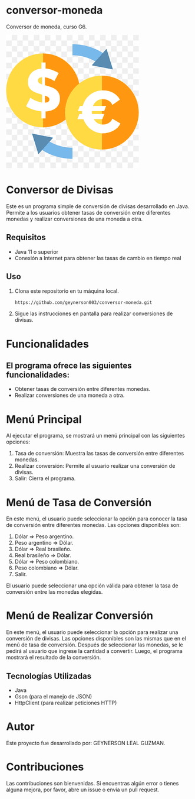 # conversor-moneda
Conversor de moneda, curso G6.

![conversormoneda.png](src%2Fsrc%2Fprincipal%2Fconversormoneda.png)

# Conversor de Divisas

Este es un programa simple de conversión de divisas desarrollado en Java. Permite a los usuarios obtener tasas de conversión entre diferentes monedas y realizar conversiones de una moneda a otra.

## Requisitos

- Java 11 o superior
- Conexión a Internet para obtener las tasas de cambio en tiempo real

## Uso

1. Clona este repositorio en tu máquina local.

   ```bash
   https://github.com/geynerson003/conversor-moneda.git
   
2. Sigue las instrucciones en pantalla para realizar conversiones de divisas.

# Funcionalidades
## El programa ofrece las siguientes funcionalidades:

- Obtener tasas de conversión entre diferentes monedas.
- Realizar conversiones de una moneda a otra.

# Menú Principal
Al ejecutar el programa, se mostrará un menú principal con las siguientes opciones:

1. Tasa de conversión: Muestra las tasas de conversión entre diferentes monedas.
2. Realizar conversión: Permite al usuario realizar una conversión de divisas.
3. Salir: Cierra el programa.


# Menú de Tasa de Conversión
En este menú, el usuario puede seleccionar la opción para conocer la tasa de conversión entre diferentes monedas. Las opciones disponibles son:

1. Dólar => Peso argentino.
2. Peso argentino => Dólar.
3. Dólar => Real brasileño.
4. Real brasileño => Dólar.
5. Dólar => Peso colombiano.
6. Peso colombiano => Dólar.
7. Salir.

El usuario puede seleccionar una opción válida para obtener la tasa de conversión entre las monedas elegidas.

# Menú de Realizar Conversión
En este menú, el usuario puede seleccionar la opción para realizar una conversión de divisas. Las opciones disponibles son las mismas que en el menú de tasa de conversión. Después de seleccionar las monedas, se le pedirá al usuario que ingrese la cantidad a convertir. Luego, el programa mostrará el resultado de la conversión.

## Tecnologías Utilizadas
- Java
- Gson (para el manejo de JSON)
- HttpClient (para realizar peticiones HTTP)
# Autor
Este proyecto fue desarrollado por: GEYNERSON LEAL GUZMAN.

# Contribuciones
Las contribuciones son bienvenidas. Si encuentras algún error o tienes alguna mejora, por favor, abre un issue o envía un pull request.